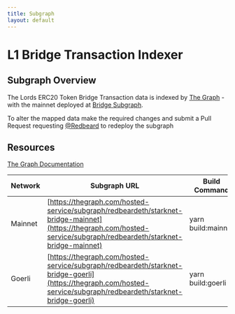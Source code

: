```yaml
---
title: Subgraph
layout: default
---
```


# L1 Bridge Transaction Indexer

## Subgraph Overview

The Lords ERC20 Token Bridge Transaction data is indexed by [The Graph](https://thegraph.com/) - with the mainnet deployed at [Bridge Subgraph](https://thegraph.com/hosted-service/subgraph/redbeardeth/starknet-bridge-mainnet).

To alter the mapped data make the required changes and submit a Pull Request requesting [@Redbeard](https://github.com/RedBeardEth) to redeploy the subgraph

## Resources

[The Graph Documentation](https://thegraph.com/docs/en/developing/creating-a-subgraph/)

| Network | Subgraph URL                                                                                                                                                         | Build Command      |
| ------- | -------------------------------------------------------------------------------------------------------------------------------------------------------------------- | ------------------ |
| Mainnet | [https://thegraph.com/hosted-service/subgraph/redbeardeth/starknet-bridge-mainnet](https://thegraph.com/hosted-service/subgraph/redbeardeth/starknet-bridge-mainnet) | yarn build:mainnet |
| Goerli  | [https://thegraph.com/hosted-service/subgraph/redbeardeth/starknet-bridge-goerli](https://thegraph.com/hosted-service/subgraph/redbeardeth/starknet-bridge-goerli)   | yarn build:goerli  |

